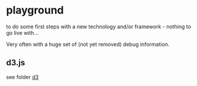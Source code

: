 # playground
to do some first steps with a new technology and/or framework - nothing to go live with...

Very often with a huge set of (not yet removed) debug information.

## d3.js

see folder [d3](./d3/)
